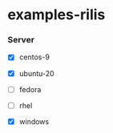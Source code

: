 # examples-rilis

### Server

- [x] centos-9
- [x] ubuntu-20
- [ ] fedora
- [ ] rhel
- [x] windows


